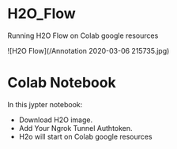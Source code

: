 # H2O_Flow
Running H2O Flow on Colab google resources 

![H2O Flow](/Annotation 2020-03-06 215735.jpg)

# Colab Notebook
In this jypter notebook:
- Download H2O image.
- Add Your Ngrok Tunnel Authtoken.
- H2o will start on Colab google resources

